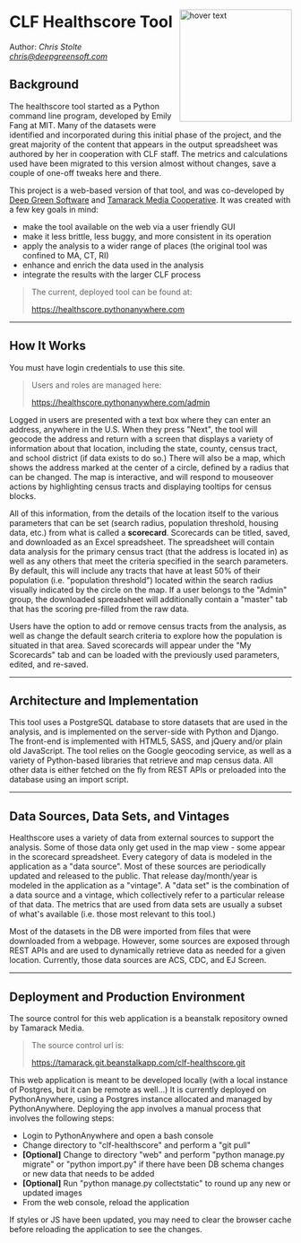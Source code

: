 <p>
  <img style="margin-top: 20px; margin-bottom: 3px; float: right;" src="https://healthscore.pythonanywhere.com/static/healthscore/images/hero--train.webp" width="200" title="hover text">
</p>

CLF Healthscore Tool
============
Author: *Chris Stolte <chris@deepgreensoft.com>*


Background
----------

The healthscore tool started as a Python command line program, developed by Emily Fang at MIT.
Many of the datasets were identified and incorporated during this initial phase
of the project, and the great majority of the content that appears in the output
spreadsheet was authored by her in cooperation with CLF staff. The
metrics and calculations used have been migrated to this version
almost without changes, save a couple of one-off tweaks here and there.

This project is a web-based version of that tool, and was co-developed by
[Deep Green Software](https://deepgreensoft.com) and
[Tamarack Media Cooperative](https://tamarackmedia.com/). It was created with a few key goals in mind:

* make the tool available on the web via a user friendly GUI
* make it less brittle, less buggy, and more consistent in its operation
* apply the analysis to a wider range of places (the original tool was confined to MA, CT, RI)
* enhance and enrich the data used in the analysis
* integrate the results with the larger CLF process


> The current, deployed tool can be found at:
>
> https://healthscore.pythonanywhere.com

***
How It Works
------------

You must have login credentials to use this site.

>Users and roles are managed here:
>
>https://healthscore.pythonanywhere.com/admin

Logged in users are presented with a text box where they can enter an address, anywhere in the U.S.
When they press "Next", the tool will geocode the address and return with a screen that displays
a variety of information about that location, including the state, county, census tract, and school
district (if data exists to do so.) There will also be a map, which shows the address marked at the
center of a circle, defined by a radius that can be changed. The map is interactive, and will respond
to mouseover actions by highlighting census tracts and displaying tooltips for census blocks.

All of this information, from the details of the location itself to the various parameters that
can be set (search radius, population threshold, housing data, etc.) from what is called a
**scorecard**. Scorecards can be titled, saved, and downloaded as an Excel spreadsheet. The spreadsheet
will contain data analysis for the primary census tract (that the address is located in) as
well as any others that meet the criteria specified in the search parameters. By default, this will
include any tracts that have at least 50% of their population (i.e. "population threshold") located
within the search radius visually indicated by the circle on the map. If a user belongs to the "Admin"
group, the downloaded spreadsheet will additionally contain a "master" tab that has the scoring
pre-filled from the raw data.

Users have the option to add or remove census tracts from the analysis, as well as change the default
search criteria to explore how the population is situated in that area. Saved scorecards will appear
under the "My Scorecards" tab and can be loaded with the previously used
parameters, edited, and re-saved.

***
Architecture and Implementation
-------------------------------

This tool uses a PostgreSQL database to store datasets that are used in the analysis, and is
implemented on the server-side with Python and Django. The front-end is implemented with HTML5, SASS,
and jQuery and/or plain old JavaScript. The tool relies on the Google geocoding service, as well as
a variety of Python-based libraries that retrieve and map census data. All other data is either
fetched on the fly from REST APIs or preloaded into the database using an import script.

***
Data Sources, Data Sets, and Vintages
-------------------------------

Healthscore uses a variety of data from external sources to support the analysis. Some of those data
only get used in the map view - some appear in the scorecard spreadsheet. Every category of data is
modeled in the application as a "data source". Most of these sources are periodically
updated and released to the public. That release day/month/year is modeled in the
application as a "vintage". A "data set" is the combination of a data source and a vintage, which
collectively refer to a particular release of that data. The metrics that are used from
data sets are usually a subset of what's available (i.e. those most relevant to this tool.)

Most of the datasets in the DB were imported from files that were downloaded from a webpage. However,
some sources are exposed through REST APIs and are used to dynamically retrieve data as needed
for a given location. Currently, those data sources are ACS, CDC, and EJ Screen.

***
Deployment and Production Environment
-------------------------------

The source control for this web application is a beanstalk repository owned by Tamarack Media.


>The source control url is:
>
>https://tamarack.git.beanstalkapp.com/clf-healthscore.git

This web application is meant to be developed locally (with a local instance of Postgres, but
it can be remote as well...) It is currently deployed on PythonAnywhere, using a Postgres instance
allocated and managed by PythonAnywhere. Deploying the app involves a
manual process that involves the following steps:

* Login to PythonAnywhere and open a bash console
* Change directory to "clf-healthscore" and perform a "git pull"
* <b>[Optional]</b> Change to directory "web" and perform "python manage.py migrate" or
"python import.py" if there have been DB schema changes or new data that needs to be added
* <b>[Optional]</b> Run "python manage.py collectstatic" to round up any new or updated images
* From the web console, reload the application

If styles or JS have been updated, you may need to clear the browser cache before reloading the
application to see the changes.


